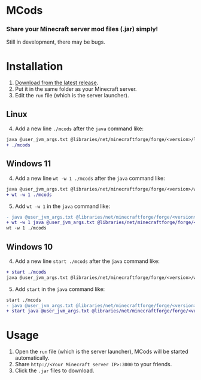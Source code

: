 # MCods
### Share your Minecraft server mod files (.jar) simply!
Still in development, there may be bugs.



# Installation
1. [Download from the latest release](https://github.com/JadeMin/MCods/releases/latest).
2. Put it in the same folder as your Minecraft server.
3. Edit the `run` file (which is the server launcher).

## Linux
4. Add a new line `./mcods` after the `java` command like:
```diff
java @user_jvm_args.txt @libraries/net/minecraftforge/forge/<version>/linux_args.txt %*
+ ./mcods
```

## Windows 11
4. Add a new line `wt -w 1 ./mcods` after the `java` command like:
```diff
java @user_jvm_args.txt @libraries/net/minecraftforge/forge/<version>/win_args.txt %*
+ wt -w 1 ./mcods
```
5. Add `wt -w 1` in the `java` command like:
```diff
- java @user_jvm_args.txt @libraries/net/minecraftforge/forge/<version>/win_args.txt %*
+ wt -w 1 java @user_jvm_args.txt @libraries/net/minecraftforge/forge/<version>/win_args.txt %*
wt -w 1 ./mcods
```

## Windows 10
4. Add a new line `start ./mcods` after the `java` command like:
```diff
+ start ./mcods
java @user_jvm_args.txt @libraries/net/minecraftforge/forge/<version>/win_args.txt %*
```
5. Add `start` in the `java` command like:
```diff
start ./mcods
- java @user_jvm_args.txt @libraries/net/minecraftforge/forge/<version>/win_args.txt %*
+ start java @user_jvm_args.txt @libraries/net/minecraftforge/forge/<version>/win_args.txt %*
```



# Usage
1. Open the `run` file (which is the server launcher), MCods will be started automatically.
2. Share `http://<Your Minecraft server IP>:3000` to your friends.
3. Click the `.jar` files to download.

<!--
## If the `mods` folder has a different name or path
1. Open editor `run.bat`.
2. Edit the `mcods` command like:
```diff
- mcods
+ mcods --mods-path <Path to your mods folder>
```



# Advanced Usage
Run `mcods --help` to see all available commands.

## Config IP and port of MCods
These options are NOT REQUIRED!  
MCods defaults to the options below if not specified.
### `server.properties`:
```properties
(...)
mcods-ip=<Same as server-ip>
mcods-port=25585
(...)
```
-->